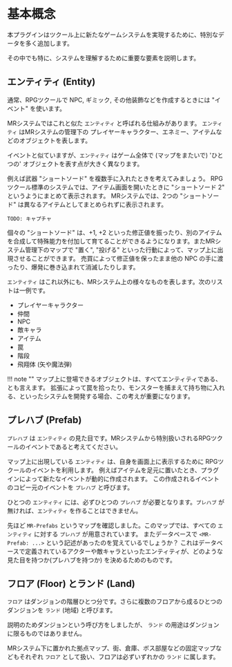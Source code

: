 基本概念
==========

本プラグインはツクール上に新たなゲームシステムを実現するために、特別なデータを多く追加します。

その中でも特に、システムを理解するために重要な要素を説明します。

エンティティ (Entity)
----------

通常、RPGツクールで NPC, ギミック, その他装飾などを作成するときには "イベント" を使います。

MRシステムではこれと似た `エンティティ` と呼ばれる仕組みがあります。
`エンティティ` はMRシステムの管理下の プレイヤーキャラクター、エネミー、アイテムなどのオブジェクトを表します。

イベントと似ていますが、`エンティティ` はゲーム全体で (マップをまたいで) 'ひとつの' オブジェクトを表す点が大きく異なります。

例えば武器 "ショートソード" を複数手に入れたときを考えてみましょう。
RPGツクール標準のシステムでは、アイテム画面を開いたときに "ショートソード 2" というようにまとめて表示されます。
MRシステムでは、2つの "ショートソード" は異なるアイテムとしてまとめられずに表示されます。

`TODO: キャプチャ`

個々の "ショートソード" は、+1, +2 といった修正値を振ったり、別のアイテムを合成して特殊能力を付加して育てることができるようになります。またMRシステム管理下のマップで "置く", "投げる" といった行動によって、マップ上に出現させることができます。
売買によって修正値を保ったまま他の NPC の手に渡ったり、爆発に巻き込まれて消滅したりします。


`エンティティ` はこれ以外にも、MRシステム上の様々なものを表します。次のリストは一例です。

- プレイヤーキャラクター
- 仲間
- NPC
- 敵キャラ
- アイテム
- 罠
- 階段
- 飛翔体 (矢や魔法弾)

!!! note ""
    マップ上に登場できるオブジェクトは、すべてエンティティである、とも言えます。
    拡張によって罠を拾ったり、モンスターを捕まえて持ち物に入れる、といったシステムを開発する場合、この考えが重要になります。

プレハブ (Prefab)
----------

`プレハブ` は `エンティティ` の見た目です。MRシステムから特別扱いされるRPGツクールのイベントであると考えてください。

マップ上に出現している `エンティティ` は、自身を画面上に表示するために RPGツクールのイベントを利用します。
例えばアイテムを足元に置いたとき、プラグインによって新たなイベントが動的に作成されます。
この作成されるイベントのコピー元のイベントを `プレハブ` と呼びます。

ひとつの `エンティティ` には、必ずひとつの `プレハブ` が必要となります。`プレハブ` が無ければ、`エンティティ` を作ることはできません。

先ほど `MR-Prefabs` というマップを確認しました。このマップでは、すべての `エンティティ` に対する `プレハブ` が用意されています。
またデータベースで `<MR-Prefab: ...>` という記述があったのを覚えているでしょうか？
これはデータベースで定義されているアクターや敵キャラといったエンティティが、どのような見た目を持つか(プレハブを持つか) を決めるためのものです。

フロア (Floor) とランド (Land)
----------

`フロア` はダンジョンの階層ひとつ分です。さらに複数のフロアから成るひとつのダンジョンを `ランド` (地域) と呼びます。

説明のためダンジョンという呼び方をしましたが、 `ランド` の用途はダンジョンに限るものではありません。

MRシステム下に置かれた拠点マップ、街、倉庫、ボス部屋などの固定マップなどもそれぞれ `フロア` として扱い、フロアは必ずいずれかの `ランド` に属します。




